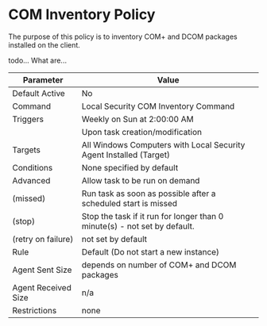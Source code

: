[title]: # (COM Inventory Policy)
[tags]: # (task)
[priority]: # (5)
# COM Inventory Policy

The purpose of this policy is to inventory COM+ and DCOM packages installed on the client.

todo... What are... 

| Parameter | Value |
| ----- | ----- |
| Default Active | No |
| Command | Local Security COM Inventory Command |
| Triggers | Weekly on Sun at 2:00:00 AM |
| | Upon task creation/modification |
| Targets | All Windows Computers with Local Security Agent Installed (Target) |
| Conditions | None specified by default |
| Advanced | Allow task to be run on demand |
| (missed) | Run task as soon as possible after a scheduled start is missed |
| (stop) | Stop the task if it run for longer than 0 minute(s) - not set by default. |
| (retry on failure) | not set by default |
| Rule | Default (Do not start a new instance) |
| Agent Sent Size | depends on number of COM+ and DCOM packages |
| Agent Received Size | n/a |
| Restrictions | none |
